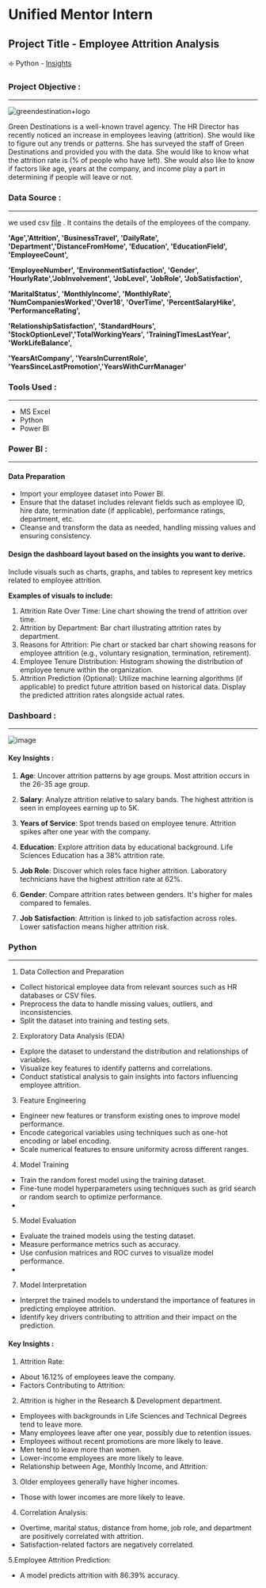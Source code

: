 # Unified Mentor Intern
## Project Title - Employee Attrition Analysis

❇️ Python - [Insights](https://github.com/arun10ak/Unified-Mentor-Intern/blob/main/Employee%20Attrition.ipynb)

### Project Objective :
---
![greendestination+logo](https://github.com/arun10ak/Unified-Mentor-Intern/assets/117892039/a8eb0286-4b8e-4d08-8d3a-e0231db077cb)

Green Destinations is a well-known travel agency. The HR Director has recently noticed an increase in employees leaving (attrition). She would like to figure out any trends or patterns. She has surveyed the staff of Green Destinations and provided you with the data. She would like to know what the attrition rate is (% of people who have left). She would also like to know if factors like age, years at the company, and income play a part in determining if people will leave or not.

### Data Source : 
---

we used csv [file](https://github.com/arun10ak/Unified-Mentor-Intern/blob/main/greendestination.csv) . It contains the  details of the employees of the company.

 **'Age','Attrition', 'BusinessTravel', 'DailyRate', 'Department','DistanceFromHome', 'Education', 'EducationField', 'EmployeeCount',**
 
**'EmployeeNumber', 'EnvironmentSatisfaction', 'Gender', 'HourlyRate','JobInvolvement', 'JobLevel', 'JobRole', 'JobSatisfaction',**

**'MaritalStatus', 'MonthlyIncome', 'MonthlyRate', 'NumCompaniesWorked','Over18', 'OverTime', 'PercentSalaryHike', 'PerformanceRating',**

**'RelationshipSatisfaction', 'StandardHours', 'StockOptionLevel','TotalWorkingYears', 'TrainingTimesLastYear', 'WorkLifeBalance',**

**'YearsAtCompany', 'YearsInCurrentRole', 'YearsSinceLastPromotion','YearsWithCurrManager'**

### Tools Used :
---

- MS Excel
- Python
- Power BI

### Power BI :
---

#### Data Preparation
- Import your employee dataset into Power BI.
- Ensure that the dataset includes relevant fields such as employee ID, hire date, termination date (if applicable), performance ratings, department, etc.
- Cleanse and transform the data as needed, handling missing values and ensuring consistency.

#### Design the dashboard layout based on the insights you want to derive.

Include visuals such as charts, graphs, and tables to represent key metrics related to employee attrition.

**Examples of visuals to include:**

1. Attrition Rate Over Time: Line chart showing the trend of attrition over time.
2. Attrition by Department: Bar chart illustrating attrition rates by department.
3. Reasons for Attrition: Pie chart or stacked bar chart showing reasons for employee attrition (e.g., voluntary resignation, termination, retirement).
4. Employee Tenure Distribution: Histogram showing the distribution of employee tenure within the organization.
5. Attrition Prediction (Optional): Utilize machine learning algorithms (if applicable) to predict future attrition based on historical data. Display the predicted attrition rates alongside actual rates.

### Dashboard :
----
![image](https://github.com/arun10ak/Unified-Mentor-Intern/assets/117892039/30732fba-5811-4a6e-b413-08e636e315e5)

#### Key Insights :

1. **Age**: Uncover attrition patterns by age groups. Most attrition occurs in the 26-35 age group.

2. **Salary**: Analyze attrition relative to salary bands. The highest attrition is seen in employees earning up to 5K.

3. **Years of Service**: Spot trends based on employee tenure. Attrition spikes after one year with the company.

4. **Education**: Explore attrition data by educational background. Life Sciences Education has a 38% attrition rate.

5. **Job Role**: Discover which roles face higher attrition. Laboratory technicians have the highest attrition rate at 62%.

6. **Gender**: Compare attrition rates between genders. It's higher for males compared to females.

7. **Job Satisfaction**: Attrition is linked to job satisfaction across roles. Lower satisfaction means higher attrition risk.

### Python 
---

1. Data Collection and Preparation
- Collect historical employee data from relevant sources such as HR databases or CSV files.
- Preprocess the data to handle missing values, outliers, and inconsistencies.
- Split the dataset into training and testing sets.
  
2. Exploratory Data Analysis (EDA)
- Explore the dataset to understand the distribution and relationships of variables.
- Visualize key features to identify patterns and correlations.
- Conduct statistical analysis to gain insights into factors influencing employee attrition.
  
3. Feature Engineering
- Engineer new features or transform existing ones to improve model performance.
- Encode categorical variables using techniques such as one-hot encoding or label encoding.
- Scale numerical features to ensure uniformity across different ranges.

4. Model Training
- Train the random forest model using the training dataset.
- Fine-tune model hyperparameters using techniques such as grid search or random search to optimize performance.
- 
5. Model Evaluation
- Evaluate the trained models using the testing dataset.
- Measure performance metrics such as accuracy.
-  Use confusion matrices and ROC curves to visualize model performance.
-  
7. Model Interpretation
- Interpret the trained models to understand the importance of features in predicting employee attrition.
- Identify key drivers contributing to attrition and their impact on the prediction.

#### Key Insights :

1. Attrition Rate:
- About 16.12% of employees leave the company.
- Factors Contributing to Attrition:

2. Attrition is higher in the Research & Development department.
- Employees with backgrounds in Life Sciences and Technical Degrees tend to leave more.
- Many employees leave after one year, possibly due to retention issues.
- Employees without recent promotions are more likely to leave.
- Men tend to leave more than women.
- Lower-income employees are more likely to leave.
- Relationship between Age, Monthly Income, and Attrition:

3. Older employees generally have higher incomes.
- Those with lower incomes are more likely to leave.

4. Correlation Analysis:
- Overtime, marital status, distance from home, job role, and department are positively correlated with attrition.
- Satisfaction-related factors are negatively correlated.

5.Employee Attrition Prediction:
- A model predicts attrition with 86.39% accuracy.

